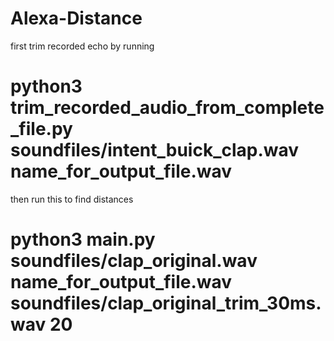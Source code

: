 # Alexa-Distance


first trim recorded echo by running 

# python3 trim_recorded_audio_from_complete_file.py soundfiles/intent_buick_clap.wav name_for_output_file.wav

then run this to find distances

# python3 main.py soundfiles/clap_original.wav name_for_output_file.wav soundfiles/clap_original_trim_30ms.wav 20